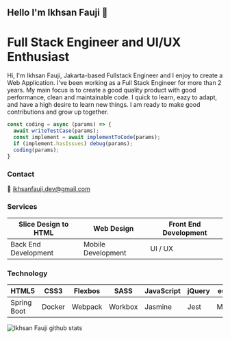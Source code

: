 ## Hello I'm Ikhsan Fauji 👋
# Full Stack Engineer and UI/UX Enthusiast

Hi, I'm Ikhsan Fauji, Jakarta-based Fullstack Engineer and I enjoy to create a Web 
Application. I've been working as a Full Stack Engineer for more than 2 years. 
My main focus is to create a good quality product with good performance, clean 
and maintainable code. I quick to learn, eazy to adapt, and have a high desire 
to learn new things. I am ready to make good contributions and grow up 
together.

``` javascript
const coding = async (params) => {
  await writeTestCase(params);
  const implement = await implementToCode(params);
  if (implement.hasIssues) debug(params);
  coding(params);
}
```

### Contact
:e-mail: ikhsanfauji.dev@gmail.com
###
### Services
Slice Design to HTML | Web Design | Front End Development
--- | --- | --- 
Back End Development | Mobile Development | UI / UX

###
### Technology
HTML5 | CSS3 | Flexbos | SASS | JavaScript | jQuery | eslint | Bootstrap | Materialize | Vuetify | Vue | React | Flutter | Express | Java 
--- | --- | --- | ---  | ---  | ---  | ---  | ---  | ---  | ---  | ---  | ---  | ---  | ---  | --- 
Spring Boot | Docker | Webpack | Workbox | Jasmine | Jest | MySql | Sql Server | Heroku | Netlify | Firebase | Postgree | MongoDb | Git | Gitlab

![Ikhsan Fauji github stats](https://github-readme-stats.vercel.app/api?username=ikhsan-fauji&show_icons=true)
